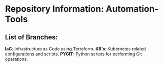 # Repository Information: Automation-Tools

## List of Branches:

**IaC**: Infrastructure as Code using Terraform.
**K8's**: Kubernetes related configurations and scripts.
**PYGIT**: Python scripts for performing Git operations.
